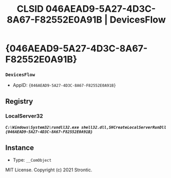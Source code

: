 ﻿---
title: "CLSID 046AEAD9-5A27-4D3C-8A67-F82552E0A91B | DevicesFlow"
excerpt: What is COM-Object CLSID 046AEAD9-5A27-4D3C-8A67-F82552E0A91B?
---

# {046AEAD9-5A27-4D3C-8A67-F82552E0A91B}

### `DevicesFlow`
* AppID: `{046AEAD9-5A27-4D3C-8A67-F82552E0A91B}`

## Registry


### LocalServer32

##### `C:\Windows\System32\rundll32.exe shell32.dll,SHCreateLocalServerRunDll {046AEAD9-5A27-4D3C-8A67-F82552E0A91B}`

## Instance

* Type: `__ComObject`

MIT License. Copyright (c) 2021 Strontic.


